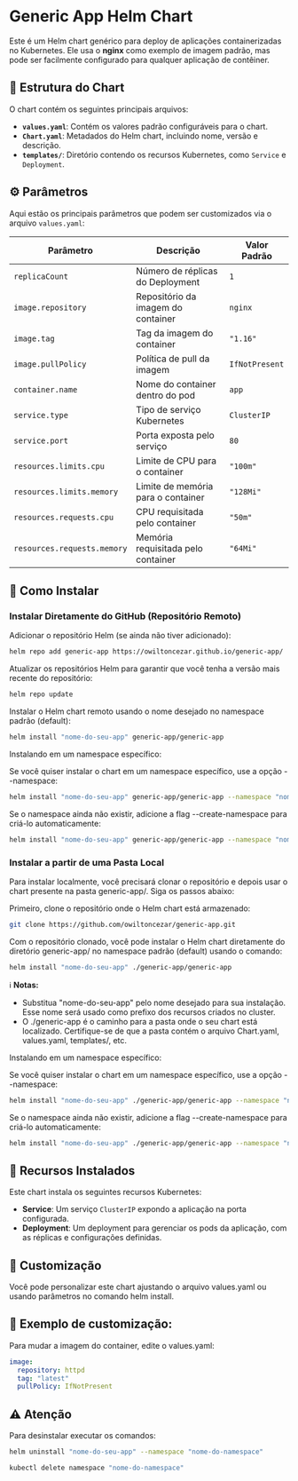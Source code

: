 # Generic App Helm Chart

Este é um Helm chart genérico para deploy de aplicações containerizadas no Kubernetes. Ele usa o **nginx** como exemplo de imagem padrão, mas pode ser facilmente configurado para qualquer aplicação de contêiner.

## 📂 Estrutura do Chart

O chart contém os seguintes principais arquivos:

- **`values.yaml`**: Contém os valores padrão configuráveis para o chart.
- **`Chart.yaml`**: Metadados do Helm chart, incluindo nome, versão e descrição.
- **`templates/`**: Diretório contendo os recursos Kubernetes, como `Service` e `Deployment`.

## ⚙️ Parâmetros

Aqui estão os principais parâmetros que podem ser customizados via o arquivo `values.yaml`:

| Parâmetro                 | Descrição                                       | Valor Padrão    |
|---------------------------|-------------------------------------------------|-----------------|
| `replicaCount`            | Número de réplicas do Deployment                | `1`             |
| `image.repository`        | Repositório da imagem do container              | `nginx`         |
| `image.tag`               | Tag da imagem do container                      | `"1.16"`        |
| `image.pullPolicy`        | Política de pull da imagem                      | `IfNotPresent`  |
| `container.name`          | Nome do container dentro do pod                 | `app`           |
| `service.type`            | Tipo de serviço Kubernetes                      | `ClusterIP`     |
| `service.port`            | Porta exposta pelo serviço                      | `80`            |
| `resources.limits.cpu`    | Limite de CPU para o container                  | `"100m"`        |
| `resources.limits.memory` | Limite de memória para o container              | `"128Mi"`       |
| `resources.requests.cpu`  | CPU requisitada pelo container                  | `"50m"`         |
| `resources.requests.memory` | Memória requisitada pelo container            | `"64Mi"`        |

## 🚀 Como Instalar

### Instalar Diretamente do GitHub (Repositório Remoto)

Adicionar o repositório Helm (se ainda não tiver adicionado):

```bash
helm repo add generic-app https://owiltoncezar.github.io/generic-app/
```
Atualizar os repositórios Helm para garantir que você tenha a versão mais recente do repositório:

```bash
helm repo update
```
Instalar o Helm chart remoto usando o nome desejado no namespace padrão (default):
```bash
helm install "nome-do-seu-app" generic-app/generic-app
```
Instalando em um namespace específico:

Se você quiser instalar o chart em um namespace específico, use a opção --namespace:

```bash
helm install "nome-do-seu-app" generic-app/generic-app --namespace "nome-do-namespace"
```
Se o namespace ainda não existir, adicione a flag --create-namespace para criá-lo automaticamente:

```bash
helm install "nome-do-seu-app" generic-app/generic-app --namespace "nome-do-namespace" --create-namespace
```
### Instalar a partir de uma Pasta Local

Para instalar localmente, você precisará clonar o repositório e depois usar o chart presente na pasta generic-app/. Siga os passos abaixo:

Primeiro, clone o repositório onde o Helm chart está armazenado:

```bash
git clone https://github.com/owiltoncezar/generic-app.git
```
Com o repositório clonado, você pode instalar o Helm chart diretamente do diretório generic-app/ no namespace padrão (default) usando o comando:

```bash
helm install "nome-do-seu-app" ./generic-app/generic-app
```
ℹ️ **Notas:** 
 - Substitua "nome-do-seu-app" pelo nome desejado para sua instalação. Esse nome será usado como prefixo dos recursos criados no cluster.
 - O ./generic-app é o caminho para a pasta onde o seu chart está localizado. Certifique-se de que a pasta contém o arquivo Chart.yaml, values.yaml, templates/, etc.

Instalando em um namespace específico:

Se você quiser instalar o chart em um namespace específico, use a opção --namespace:

```bash
helm install "nome-do-seu-app" ./generic-app/generic-app --namespace "nome-do-namespace"
```
Se o namespace ainda não existir, adicione a flag --create-namespace para criá-lo automaticamente:

```bash
helm install "nome-do-seu-app" ./generic-app/generic-app --namespace "nome-do-namespace" --create-namespace
```

## 📌 Recursos Instalados

Este chart instala os seguintes recursos Kubernetes:

- **Service**: Um serviço `ClusterIP` expondo a aplicação na porta configurada.  
- **Deployment**: Um deployment para gerenciar os pods da aplicação, com as réplicas e configurações definidas.  

## 🎨 Customização
Você pode personalizar este chart ajustando o arquivo values.yaml ou usando parâmetros no comando helm install.

## 🔧 Exemplo de customização:
Para mudar a imagem do container, edite o values.yaml:

```yaml
image:
  repository: httpd
  tag: "latest"
  pullPolicy: IfNotPresent
```
## ⚠️ Atenção
Para desinstalar executar os comandos:
```bash
helm uninstall "nome-do-seu-app" --namespace "nome-do-namespace"
```
```bash
kubectl delete namespace "nome-do-namespace"
```
